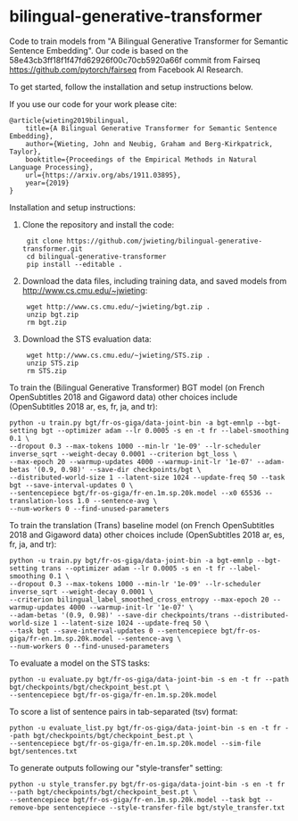 # bilingual-generative-transformer

Code to train models from "A Bilingual Generative Transformer for Semantic Sentence Embedding". Our code is based on the 58e43cb3ff18f1f47fd62926f00c70cb5920a66f commit from Fairseq https://github.com/pytorch/fairseq from Facebook AI Research.

To get started, follow the installation and setup instructions below.

If you use our code for your work please cite:

    @article{wieting2019bilingual,
        title={A Bilingual Generative Transformer for Semantic Sentence Embedding},
        author={Wieting, John and Neubig, Graham and Berg-Kirkpatrick, Taylor},
        booktitle={Proceedings of the Empirical Methods in Natural Language Processing},
        url={https://arxiv.org/abs/1911.03895},
        year={2019}
    }

Installation and setup instructions:

1. Clone the repository and install the code:

        git clone https://github.com/jwieting/bilingual-generative-transformer.git
        cd bilingual-generative-transformer
        pip install --editable .

2. Download the data files, including training data, and saved models from http://www.cs.cmu.edu/~jwieting:

        wget http://www.cs.cmu.edu/~jwieting/bgt.zip .
        unzip bgt.zip
        rm bgt.zip
        
3. Download the STS evaluation data:

        wget http://www.cs.cmu.edu/~jwieting/STS.zip .
        unzip STS.zip
        rm STS.zip

To train the (Bilingual Generative Transformer) BGT model (on French OpenSubtitles 2018 and Gigaword data) other choices include (OpenSubtitles 2018 ar, es, fr, ja, and tr):

    python -u train.py bgt/fr-os-giga/data-joint-bin -a bgt-emnlp --bgt-setting bgt --optimizer adam --lr 0.0005 -s en -t fr --label-smoothing 0.1 \
    --dropout 0.3 --max-tokens 1000 --min-lr '1e-09' --lr-scheduler inverse_sqrt --weight-decay 0.0001 --criterion bgt_loss \
    --max-epoch 20 --warmup-updates 4000 --warmup-init-lr '1e-07' --adam-betas '(0.9, 0.98)' --save-dir checkpoints/bgt \
    --distributed-world-size 1 --latent-size 1024 --update-freq 50 --task bgt --save-interval-updates 0 \
    --sentencepiece bgt/fr-os-giga/fr-en.1m.sp.20k.model --x0 65536 --translation-loss 1.0 --sentence-avg \
    --num-workers 0 --find-unused-parameters

To train the translation (Trans) baseline model (on French OpenSubtitles 2018 and Gigaword data) other choices include (OpenSubtitles 2018 ar, es, fr, ja, and tr):

    python -u train.py bgt/fr-os-giga/data-joint-bin -a bgt-emnlp --bgt-setting trans --optimizer adam --lr 0.0005 -s en -t fr --label-smoothing 0.1 \
    --dropout 0.3 --max-tokens 1000 --min-lr '1e-09' --lr-scheduler inverse_sqrt --weight-decay 0.0001 \
    --criterion bilingual_label_smoothed_cross_entropy --max-epoch 20 --warmup-updates 4000 --warmup-init-lr '1e-07' \
    --adam-betas '(0.9, 0.98)' --save-dir checkpoints/trans --distributed-world-size 1 --latent-size 1024 --update-freq 50 \
    --task bgt --save-interval-updates 0 --sentencepiece bgt/fr-os-giga/fr-en.1m.sp.20k.model --sentence-avg \
    --num-workers 0 --find-unused-parameters

To evaluate a model on the STS tasks:

    python -u evaluate.py bgt/fr-os-giga/data-joint-bin -s en -t fr --path bgt/checkpoints/bgt/checkpoint_best.pt \
    --sentencepiece bgt/fr-os-giga/fr-en.1m.sp.20k.model

To score a list of sentence pairs in tab-separated (tsv) format:

    python -u evaluate_list.py bgt/fr-os-giga/data-joint-bin -s en -t fr --path bgt/checkpoints/bgt/checkpoint_best.pt \
    --sentencepiece bgt/fr-os-giga/fr-en.1m.sp.20k.model --sim-file bgt/sentences.txt

To generate outputs following our "style-transfer" setting:

    python -u style_transfer.py bgt/fr-os-giga/data-joint-bin -s en -t fr --path bgt/checkpoints/bgt/checkpoint_best.pt \
    --sentencepiece bgt/fr-os-giga/fr-en.1m.sp.20k.model --task bgt --remove-bpe sentencepiece --style-transfer-file bgt/style_transfer.txt
